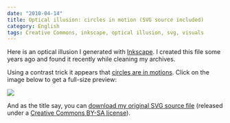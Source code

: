 ```yaml
---
date: "2010-04-14"
title: Optical illusion: circles in motion (SVG source included)
category: English
tags: Creative Commons, inkscape, optical illusion, svg, visuals
---
```


Here is an optical illusion I generated with [Inkscape](https://www.inkscape.org). I created this file some years ago and found it recently while cleaning my archives.

Using a contrast trick it appears that [circles are in motions](https://en.wikipedia.org/wiki/Motion_illusion). Click on the image below to get a full-size preview:

![](/uploads/2010/optical-illusion-circles-in-motion-preview.png)

And as the title say, you can [download my original SVG source file](https://kevin.deldycke.com/documents/optical-illusion-circles-in-motion.svgz) (released under a [Creative Commons BY-SA license](https://creativecommons.org/licenses/by-sa/3.0/)).
